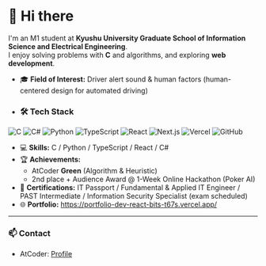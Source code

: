 # 👋 Hi there

I'm an M1 student at **Kyushu University Graduate School of Information Science and Electrical Engineering**.  
I enjoy solving problems with **C** and algorithms, and exploring **web development**.

- 🎓 **Field of Interest:** Driver alert sound & human factors (human-centered design for automated driving)
- ### 🛠️ Tech Stack
![C](https://img.shields.io/badge/C-00599C?style=flat-square&logo=c&logoColor=white)
![C#](https://img.shields.io/badge/C%23-239120?style=flat-square&logo=c-sharp&logoColor=white)
![Python](https://img.shields.io/badge/Python-3776AB?style=flat-square&logo=python&logoColor=white)
![TypeScript](https://img.shields.io/badge/TypeScript-3178C6?style=flat-square&logo=typescript&logoColor=white)
![React](https://img.shields.io/badge/React-20232A?style=flat-square&logo=react&logoColor=61DAFB)
![Next.js](https://img.shields.io/badge/Next.js-000000?style=flat-square&logo=nextdotjs&logoColor=white)
![Vercel](https://img.shields.io/badge/Vercel-000000?style=flat-square&logo=vercel&logoColor=white)
![GitHub](https://img.shields.io/badge/GitHub-181717?style=flat-square&logo=github&logoColor=white)

- 💻 **Skills:** C / Python / TypeScript / React / C#
- 🏆 **Achievements:**
  - AtCoder **Green** (Algorithm & Heuristic)
  - 2nd place + Audience Award @ 1-Week Online Hackathon (Poker AI)
- 📜 **Certifications:** IT Passport / Fundamental & Applied IT Engineer / PAST Intermediate / Information Security Specialist (exam scheduled)
- 🌐 **Portfolio:** https://portfolio-dev-react-bits-t67s.vercel.app/
---

### 📫 Contact
- AtCoder: [Profile](https://atcoder.jp/users/Amamiya_Ain)

